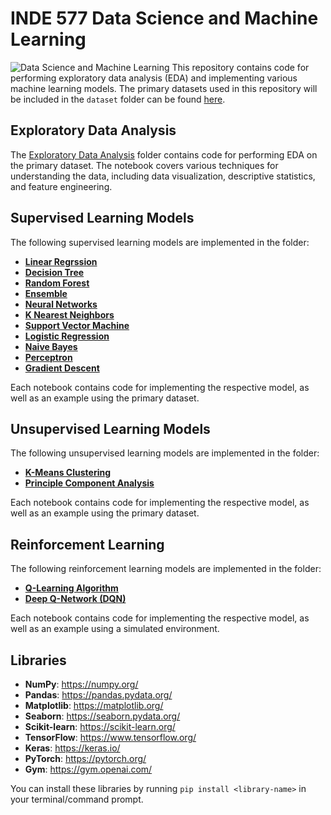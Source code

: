 
# INDE 577 Data Science and Machine Learning
![Data Science and Machine Learning](https://svitla.com/uploads/0/1304-ds_ml.jpg?1544615106) 
This repository contains code for performing exploratory data analysis (EDA) and implementing various machine learning models. The primary datasets used in this repository will be included in the `dataset` folder can be found [here](https://github.com/yp1300/INDE577/tree/main/Dataset).

## Exploratory Data Analysis

The [Exploratory Data Analysis](https://github.com/yp1300/INDE577/tree/main/Exploratory%20Data%20Analysis) folder contains code for performing EDA on the primary dataset. The notebook covers various techniques for understanding the data, including data visualization, descriptive statistics, and feature engineering.

## Supervised Learning Models

The following supervised learning models are implemented in the folder:

- [**Linear Regrssion**](https://github.com/yp1300/INDE577/tree/main/1.%20Supervised%20Machine%20Learning/1-%20Linear%20Regression)
- [**Decision Tree**](https://github.com/yp1300/INDE577/tree/main/1.%20Supervised%20Machine%20Learning/2-%20Decision%20Tree) 
- [**Random Forest**](https://github.com/yp1300/INDE577/tree/main/1.%20Supervised%20Machine%20Learning/3-%20Random%20Forest)
- [**Ensemble**](https://github.com/yp1300/INDE577/tree/main/1.%20Supervised%20Machine%20Learning/4-%20Ensemble)
- [**Neural Networks**](https://github.com/yp1300/INDE577/tree/main/1.%20Supervised%20Machine%20Learning/5-%20Neural%20Network)
- [**K Nearest Neighbors**](https://github.com/yp1300/INDE577/tree/main/1.%20Supervised%20Machine%20Learning/6-%20KNN)
- [**Support Vector Machine**](https://github.com/yp1300/INDE577/tree/main/1.%20Supervised%20Machine%20Learning/7-%20Support%20Vector%20Machine)
- [**Logistic Regression**](https://github.com/yp1300/INDE577/tree/main/1.%20Supervised%20Machine%20Learning/8-%20Logistic%20Regression)
- [**Naive Bayes**](hhttps://github.com/yp1300/INDE577/tree/main/1.%20Supervised%20Machine%20Learning/9-%20Naive%20Bayes)
- [**Perceptron**](https://github.com/yp1300/INDE577/tree/main/1.%20Supervised%20Machine%20Learning/10-%20Perceptron)
- [**Gradient Descent**](https://github.com/yp1300/INDE577/tree/main/1.%20Supervised%20Machine%20Learning/11-%20Gradient%20Descent)

Each notebook contains code for implementing the respective model, as well as an example using the primary dataset.

## Unsupervised Learning Models

The following unsupervised learning models are implemented in the folder:

- [**K-Means Clustering**](https://github.com/yp1300/INDE577/tree/main/2.%20Unsupervised%20Learning/2-%20K%20Means%20Clustering)
- [**Principle Component Analysis**](https://github.com/yp1300/INDE577/tree/main/2.%20Unsupervised%20Learning/1-%20PCA)

Each notebook contains code for implementing the respective model, as well as an example using the primary dataset.

## Reinforcement Learning

The following reinforcement learning models are implemented in the folder:

- [**Q-Learning Algorithm**](https://github.com/yp1300/INDE577/tree/main/3.%20Reinforcement%20Learning/1-%20Q%20Learning)
- [**Deep Q-Network (DQN)**](https://github.com/yp1300/INDE577/tree/main/3.%20Reinforcement%20Learning/2-%20DQN)

Each notebook contains code for implementing the respective model, as well as an example using a simulated environment.

## Libraries

- **NumPy**: https://numpy.org/
- **Pandas**: https://pandas.pydata.org/
- **Matplotlib**: https://matplotlib.org/
- **Seaborn**: https://seaborn.pydata.org/
- **Scikit-learn**: https://scikit-learn.org/
- **TensorFlow**: https://www.tensorflow.org/
- **Keras**: https://keras.io/
- **PyTorch**: https://pytorch.org/
- **Gym**: https://gym.openai.com/

You can install these libraries by running `pip install <library-name>` in your terminal/command prompt.

